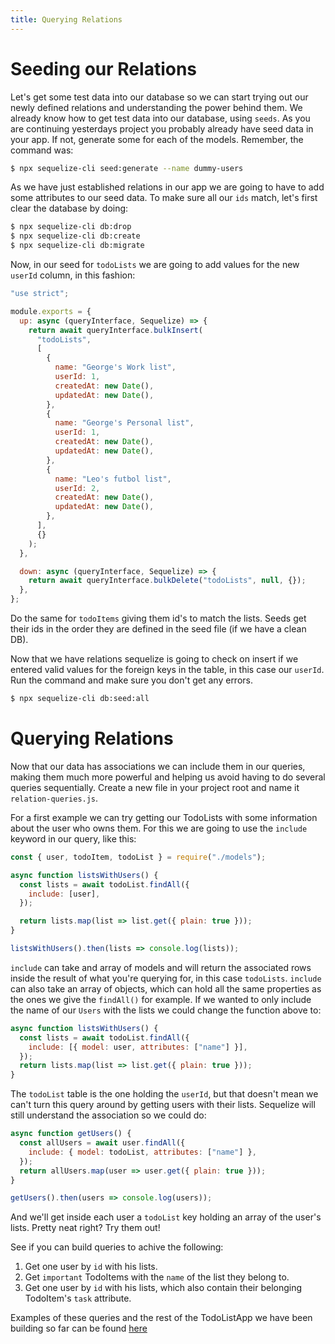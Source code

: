 ```yaml
---
title: Querying Relations
---
```


# Seeding our Relations

Let's get some test data into our database so we can start trying out our newly defined relations and understanding the power behind them. We already know how to get test data into our database, using `seeds`. As you are continuing yesterdays project you probably already have seed data in your app. If not, generate some for each of the models. Remember, the command was:

```bash
$ npx sequelize-cli seed:generate --name dummy-users
```

As we have just established relations in our app we are going to have to add some attributes to our seed data. To make sure all our `ids` match, let's first clear the database by doing:

```bash
$ npx sequelize-cli db:drop
$ npx sequelize-cli db:create
$ npx sequelize-cli db:migrate
```

Now, in our seed for `todoLists` we are going to add values for the new `userId` column, in this fashion:

```js
"use strict";

module.exports = {
  up: async (queryInterface, Sequelize) => {
    return await queryInterface.bulkInsert(
      "todoLists",
      [
        {
          name: "George's Work list",
          userId: 1,
          createdAt: new Date(),
          updatedAt: new Date(),
        },
        {
          name: "George's Personal list",
          userId: 1,
          createdAt: new Date(),
          updatedAt: new Date(),
        },
        {
          name: "Leo's futbol list",
          userId: 2,
          createdAt: new Date(),
          updatedAt: new Date(),
        },
      ],
      {}
    );
  },

  down: async (queryInterface, Sequelize) => {
    return await queryInterface.bulkDelete("todoLists", null, {});
  },
};
```

Do the same for `todoItems` giving them id's to match the lists. Seeds get their ids in the order they are defined in the seed file (if we have a clean DB).

Now that we have relations sequelize is going to check on insert if we entered valid values for the foreign keys in the table, in this case our `userId`. Run the command and make sure you don't get any errors.

```bash
$ npx sequelize-cli db:seed:all
```

# Querying Relations

Now that our data has associations we can include them in our queries, making them much more powerful and helping us avoid having to do several queries sequentially. Create a new file in your project root and name it `relation-queries.js`.

For a first example we can try getting our TodoLists with some information about the user who owns them. For this we are going to use the `include` keyword in our query, like this:

```js
const { user, todoItem, todoList } = require("./models");

async function listsWithUsers() {
  const lists = await todoList.findAll({
    include: [user],
  });

  return lists.map(list => list.get({ plain: true }));
}

listsWithUsers().then(lists => console.log(lists));
```

`include` can take and array of models and will return the associated rows inside the result of what you're querying for, in this case `todoLists`. `include` can also take an array of objects, which can hold all the same properties as the ones we give the `findAll()` for example. If we wanted to only include the name of our `Users` with the lists we could change the function above to:

```js
async function listsWithUsers() {
  const lists = await todoList.findAll({
    include: [{ model: user, attributes: ["name"] }],
  });
  return lists.map(list => list.get({ plain: true }));
}
```

The `todoList` table is the one holding the `userId`, but that doesn't mean we can't turn this query around by getting users with their lists. Sequelize will still understand the association so we could do:

```js
async function getUsers() {
  const allUsers = await user.findAll({
    include: { model: todoList, attributes: ["name"] },
  });
  return allUsers.map(user => user.get({ plain: true }));
}

getUsers().then(users => console.log(users));
```

And we'll get inside each user a `todoList` key holding an array of the user's lists. Pretty neat right? Try them out!

See if you can build queries to achive the following:

1. Get one user by `id` with his lists.
1. Get `important` TodoItems with the `name` of the list they belong to.
1. Get one user by `id` with his lists, which also contain their belonging TodoItem's `task` attribute.

Examples of these queries and the rest of the TodoListApp we have been building so far can be found [here](https://github.com/Codaisseur/course-content-exercises/tree/master/week-5/sequelize-day2-day3)
